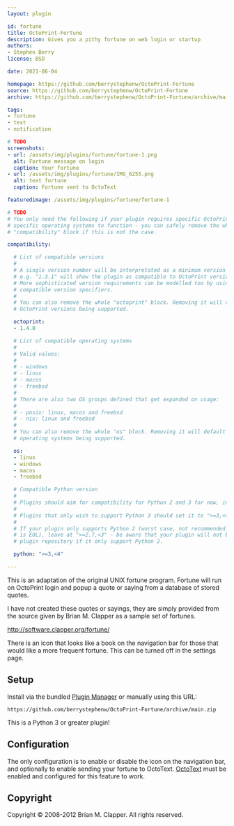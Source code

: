 ```yaml
---
layout: plugin

id: fortune
title: OctoPrint-Fortune
description: Gives you a pithy fortune on web login or startup
authors:
- Stephen Berry
license: BSD

date: 2021-06-04

homepage: https://github.com/berrystephenw/OctoPrint-Fortune
source: https://github.com/berrystephenw/OctoPrint-Fortune
archive: https://github.com/berrystephenw/OctoPrint-Fortune/archive/main.zip

tags:
- fortune
- text 
- notification

# TODO
screenshots:
- url: /assets/img/plugins/fortune/fortune-1.png
  alt: Fortune message on login
  caption: Your fortune
- url: /assets/img/plugins/fortune/IMG_6255.png
  alt: text fortune
  caption: Fortune sent to OctoText

featuredimage: /assets/img/plugins/fortune/fortune-1

# TODO
# You only need the following if your plugin requires specific OctoPrint versions or
# specific operating systems to function - you can safely remove the whole
# "compatibility" block if this is not the case.

compatibility:

  # List of compatible versions
  #
  # A single version number will be interpretated as a minimum version requirement,
  # e.g. "1.3.1" will show the plugin as compatible to OctoPrint versions 1.3.1 and up.
  # More sophisticated version requirements can be modelled too by using PEP440
  # compatible version specifiers.
  #
  # You can also remove the whole "octoprint" block. Removing it will default to all
  # OctoPrint versions being supported.

  octoprint:
  - 1.4.0

  # List of compatible operating systems
  #
  # Valid values:
  #
  # - windows
  # - linux
  # - macos
  # - freebsd
  #
  # There are also two OS groups defined that get expanded on usage:
  #
  # - posix: linux, macos and freebsd
  # - nix: linux and freebsd
  #
  # You can also remove the whole "os" block. Removing it will default to all
  # operating systems being supported.

  os:
  - linux
  - windows
  - macos
  - freebsd

  # Compatible Python version
  #
  # Plugins should aim for compatibility for Python 2 and 3 for now, in which case the value should be ">=2.7,<4".
  #
  # Plugins that only wish to support Python 3 should set it to ">=3,<4".
  #
  # If your plugin only supports Python 2 (worst case, not recommended for newly developed plugins since Python 2
  # is EOL), leave at ">=2.7,<3" - be aware that your plugin will not be allowed to register on the
  # plugin repository if it only support Python 2.

  python: ">=3,<4"

---
```


This is an adaptation of the original UNIX fortune program. Fortune will 
run on OctoPrint login and popup a quote or saying from a database of stored quotes.

I have not created these quotes or sayings, they are simply provided from the
source given by Brian M. Clapper as a sample set of fortunes.

http://software.clapper.org/fortune/

There is an icon that looks like a book on the navigation bar for those that 
would like a more frequent fortune. This can be turned off in the settings page.

## Setup

Install via the bundled [Plugin Manager](https://docs.octoprint.org/en/master/bundledplugins/pluginmanager.html)
or manually using this URL:

    https://github.com/berrystephenw/OctoPrint-Fortune/archive/main.zip

This is a Python 3 or greater plugin!

## Configuration

The only configuration is to enable or disable the icon on the navigation bar, and optionally 
to enable sending your fortune to OctoText. [OctoText](https://plugins.octoprint.org/plugins/OctoText/) must be enabled and configured for
this feature to work.

## Copyright

Copyright © 2008-2012 Brian M. Clapper. All rights reserved.

